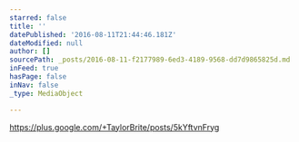 ```yaml
---
starred: false
title: ''
datePublished: '2016-08-11T21:44:46.181Z'
dateModified: null
author: []
sourcePath: _posts/2016-08-11-f2177989-6ed3-4189-9568-dd7d9865825d.md
inFeed: true
hasPage: false
inNav: false
_type: MediaObject

---
```

https://plus.google.com/+TaylorBrite/posts/5kYftvnFryg